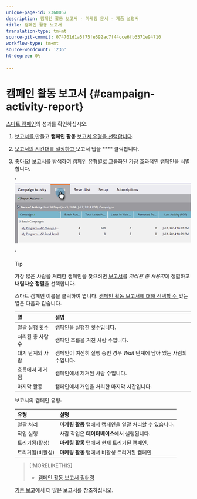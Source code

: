 ```yaml
---
unique-page-id: 2360057
description: 캠페인 활동 보고서 - 마케팅 문서 - 제품 설명서
title: 캠페인 활동 보고서
translation-type: tm+mt
source-git-commit: 074701d1a5f75fe592ac7f44cce6fb3571e94710
workflow-type: tm+mt
source-wordcount: '236'
ht-degree: 0%

---
```



# 캠페인 활동 보고서 {#campaign-activity-report}

[스마트 캠페인](http://docs.marketo.com/display/docs/smart+campaigns)의 성과를 확인하십시오.

1. [보고서를 ](../../../../product-docs/reporting/basic-reporting/creating-reports/create-a-report-in-a-program.md) 만들고  **캠페인 활동** [보고서 유형을 선택합니다](report-type-overview.md).
1. [보고서의 시간대를 설정하고 ](../../../../product-docs/reporting/basic-reporting/editing-reports/change-a-report-time-frame.md) 보고서 탭을  **** 클릭합니다.
1. 좋아요! 보고서를 탐색하여 캠페인 유형별로 그룹화된 가장 효과적인 캠페인을 식별합니다.

   &#39; ![](assets/image2014-9-16-16-3a8-3a45.png)

   &#39;

   >[!TIP]
   >
   >가장 많은 사람을 처리한 캠페인을 찾으려면 [보고서](../../../../product-docs/reporting/basic-reporting/editing-reports/sort-report-on-columns.md)를 *처리된 총 사용자*&#x200B;에 정렬하고 **내림차순 정렬**&#x200B;을 선택합니다.

   스마트 캠페인 이름을 클릭하여 엽니다.  [캠페인 활동 보고서에 대해 선택할 수 ](../../../../product-docs/reporting/basic-reporting/editing-reports/select-report-columns.md) 있는 열은 다음과 같습니다.

   | 열 | 설명 |
   |---|---|
   | 일괄 실행 횟수 | 캠페인을 실행한 횟수입니다. |
   | 처리된 총 사람 수 | 캠페인 흐름을 거친 사람 수입니다. |
   | 대기 단계의 사람 | 캠페인이 여전히 실행 중인 경우 *Wait* 단계에 남아 있는 사람의 수입니다. |
   | 흐름에서 제거됨 | 캠페인에서 제거된 사람 수입니다. |
   | 마지막 활동 | 캠페인에서 개인을 처리한 마지막 시간입니다. |

   보고서의 캠페인 유형:

   | 유형 | 설명 |
   |---|---|
   | 일괄 처리 | **마케팅 활동** 탭에서 캠페인을 일괄 처리할 수 있습니다. |
   | 작업 실행 | 사람 작업은 **데이터베이스**&#x200B;에서 실행됩니다. |
   | 트리거됨(활성) | **마케팅 활동** 탭에서 현재 트리거된 캠페인. |
   | 트리거됨(비활성) | **마케팅 활동** 탭에서 비활성 트리거된 캠페인. |

   >[!MORELIKETHIS]
   >
   >
   >    
   >    
   >    * [캠페인 활동 보고서 필터링](../../../../product-docs/reporting/basic-reporting/report-activity/filter-a-campaign-activity-report.md)


   [기본 보고](http://docs.marketo.com/display/docs/basic+reporting)에서 더 많은 보고서를 참조하십시오.

